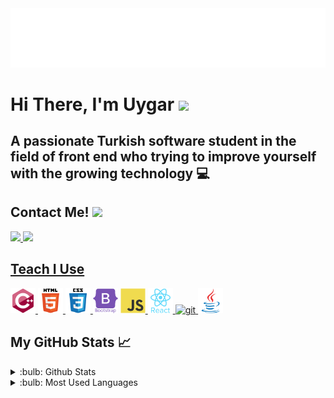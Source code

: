 <img src="your_cool_intro1.gif">

# Hi There, I'm Uygar <img src = "https://raw.githubusercontent.com/MartinHeinz/MartinHeinz/master/wave.gif" width = 50>

## A passionate Turkish software student in the field of front end who trying to improve yourself with the growing technology :computer:

## Contact Me! <img src='https://raw.githubusercontent.com/ShahriarShafin/ShahriarShafin/main/Assets/handshake.gif' width="80">

<a href = 'https://twitter.com/uygarsusluu'><img src="https://img.icons8.com/doodle/51/000000/twitter.png"/>
<a href = 'https://www.linkedin.com/in/uygar-s%C3%BCsl%C3%BC-52ab51216/'><img src="https://img.icons8.com/doodle/50/000000/linkedin--v2.png"/>

## Teach I Use

<a href="https://www.w3schools.com/cpp/" target="_blank"> <img src="https://raw.githubusercontent.com/devicons/devicon/master/icons/cplusplus/cplusplus-original.svg" alt="cplusplus" width="40" height="40"/> </a>
<a href="https://www.w3.org/html/" target="_blank"> <img src="https://raw.githubusercontent.com/devicons/devicon/master/icons/html5/html5-original-wordmark.svg" alt="html5" width="40" height="40"/> </a>
<a href="https://www.w3schools.com/css/" target="_blank"> <img src="https://raw.githubusercontent.com/devicons/devicon/master/icons/css3/css3-original-wordmark.svg" alt="css3" width="40" height="40"/> </a>
<a href="https://getbootstrap.com" target="_blank"> <img src="https://raw.githubusercontent.com/devicons/devicon/master/icons/bootstrap/bootstrap-plain-wordmark.svg" alt="bootstrap" width="40" height="40"/></a>
<a href="https://developer.mozilla.org/en-US/docs/Web/JavaScript" target="_blank"> <img src="https://raw.githubusercontent.com/devicons/devicon/master/icons/javascript/javascript-original.svg" alt="javascript" width="40" height="40"/> </a>
<a href="https://reactjs.org/" target="_blank" rel="noreferrer"> <img src="https://raw.githubusercontent.com/devicons/devicon/master/icons/react/react-original-wordmark.svg" alt="react" width="40" height="40"/> </a>
<a href="https://git-scm.com/" target="_blank"> <img src="https://www.vectorlogo.zone/logos/git-scm/git-scm-icon.svg" alt="git" width="40" height="40"/> </a>
<a href="https://www.java.com" target="_blank"> <img src="https://raw.githubusercontent.com/devicons/devicon/master/icons/java/java-original.svg" alt="java" width="40" height="40"/> </a>

## My GitHub Stats :chart_with_upwards_trend:

<details>
<summary>:bulb: Github Stats</summary>
<img src="https://github-readme-stats.vercel.app/api?username=uygarsuslu&theme=tokyonight">
</details>

<details>
<summary>:bulb: Most Used Languages</summary>
<img src="https://github-readme-stats.vercel.app/api/top-langs/?username=uygarsuslu&layout=compact&theme=tokyonight"/>
</details>
